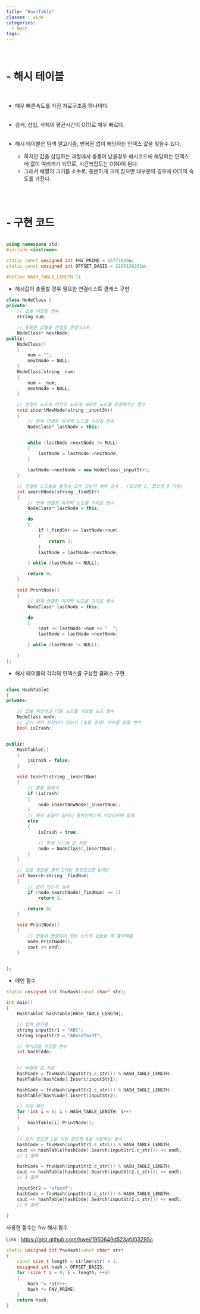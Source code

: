 ```yaml
---
title: "HashTable"
classes : wide
categories:
  - Hash
tags:
---
```


<br>
<h1>
- 해시 테이블
</h1><br>

- 매우 빠른속도를 가진 자료구조중 하나이다.
  <br><br>

- 검색, 삽입, 삭제의 평균시간이 O(1)로 매우 빠르다. 
  <br><br>

- 해시 테이블은 탐색 알고리즘, 반복문 없이 해당하는 인덱스 값을 찾을수 있다.
	- 하지만 값을 삽입하는 과정에서 충돌이 났을경우 해시코드에 해당하는 인덱스에 값이 여러개가 되므로, 시간복잡도는 O(N)이 된다.
	- 그래서 배열의 크기를 소수로, 충분하게 크게 잡으면 대부분의 경우에 O(1)의 속도를 가진다.

<br><br>
<h1>
- 구현 코드 
</h1>

```cpp

using namespace std;
#include <iostream>

static const unsigned int FNV_PRIME = 16777619u;
static const unsigned int OFFSET_BASIS = 2166136261u;

#define HASH_TABLE_LENGTH 11
```

- 해시값이 충돌할 경우 필요한 연결리스트 클래스 구현

```cpp
class NodeClass {
private:
	// 값을 저장할 변수
	string num;

	// 충돌한 값들을 연결할 연결리스트
	NodeClass* nextNode;
public:
	NodeClass()
	{
		num = "";
		nextNode = NULL;
	}
	NodeClass(string _num)
	{
		num = _num;
		nextNode = NULL;
	}

	// 연결된 노드의 마지막 노드에 새로운 노드를 연결해주는 함수
	void insertNewNode(string _inputStr)
	{
		// 현재 연결된 마지막 노드를 가리킬 변수
		NodeClass* lastNode = this;


		while (lastNode->nextNode != NULL)
		{
			lastNode = lastNode->nextNode;
		}

		lastNode->nextNode = new NodeClass(_inputStr);
	}

	// 연결된 노드들을 돌면서 값이 있는지 여부 검사 . (있으면 1, 없으면 0 리턴)
	int searchNode(string _findStr)
	{
		// 현재 연결된 마지막 노드를 가리킬 변수
		NodeClass* lastNode = this;

		do
		{
			if (_findStr == lastNode->num)
			{
				return 1;
			}
			lastNode = lastNode->nextNode;

		} while (lastNode != NULL);

		return 0;
	}

	void PrintNode()
	{
		// 현재 연결된 마지막 노드를 가리킬 변수
		NodeClass* lastNode = this;

		do
		{
			cout << lastNode->num << "  ";
			lastNode = lastNode->nextNode;

		} while (lastNode != NULL);

	}
};

```

- 해시 테이블의 각각의 인덱스를 구성할 클래스 구현

``` cpp

class HashTableC
{
private:

	// 값을 저장하고 다음 노드를 가르킬 노드 변수
	NodeClass node;
	// 값이 이미 저장되어 있는지 (충돌 발생) 여부를 담을 변수
	bool isCrash;


public:
	HashTableC()
	{
		isCrash = false;
	}

	void Insert(string _insertNum)
	{
		// 충돌 발생시
		if (isCrash)
		{
			node.insertNewNode(_insertNum);
		}
		// 해쉬 충돌이 일어나 중복인덱스에 저장되어야 할때
		else
		{
			isCrash = true;

			// 현재 노드에 값 저장
			node = NodeClass(_insertNum);
		}
	}

	// 값을 찾았을 경우 1리턴 못찾았으면 0리턴
	int Search(string _findNum)
	{
		// 값이 있는지 검사
		if (node.searchNode(_findNum) == 1)
			return 1;

		return 0;
	}

	void PrintNode()
	{
		// 한줄에 연결되어 있는 노드의 값들을 쭉 출력해줌
		node.PrintNode();
		cout << endl;
	}


};
```

- 메인 함수

```cpp
static unsigned int fnvHash(const char* str);

int main()
{
	HashTableC hashTable[HASH_TABLE_LENGTH];

	// 입력 문자열
	string inputStr1 = "ABC";
	string inputStr2 = "ABasdfasdf";

	// 해시값을 저장할 변수
	int hashCode;

	
	// 배열에 값 저장
	hashCode = fnvHash(inputStr1.c_str()) % HASH_TABLE_LENGTH;
	hashTable[hashCode].Insert(inputStr1);

	hashCode = fnvHash(inputStr2.c_str()) % HASH_TABLE_LENGTH;
	hashTable[hashCode].Insert(inputStr2);

	// 저장 확인
	for (int i = 0; i < HASH_TABLE_LENGTH; i++)
	{
		hashTable[i].PrintNode();
	}

	// 값이 있으면 1을 리턴 없으면 0을 리턴하는 함수
	hashCode = fnvHash(inputStr1.c_str()) % HASH_TABLE_LENGTH;
	cout << hashTable[hashCode].Search(inputStr1.c_str()) << endl;
	// 1 출력

	hashCode = fnvHash(inputStr2.c_str()) % HASH_TABLE_LENGTH;
	cout << hashTable[hashCode].Search(inputStr2.c_str()) << endl;
	// 1 출력

	inputStr2 = "afasdf";
	hashCode = fnvHash(inputStr2.c_str()) % HASH_TABLE_LENGTH;
	cout << hashTable[hashCode].Search(inputStr2.c_str()) << endl;
	// 0 출력

}

```

사용한 함수는 fnv 해시 함수

Link : https://gist.github.com/hwei/1950649d523afd03285c

```cpp
static unsigned int fnvHash(const char* str)
{
	const size_t length = strlen(str) + 1;
	unsigned int hash = OFFSET_BASIS;
	for (size_t i = 0; i < length; ++i)
	{
		hash ^= *str++;
		hash *= FNV_PRIME;
	}
	return hash;
}
```
